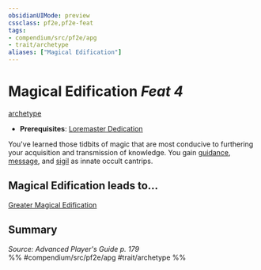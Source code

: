 ```yaml
---
obsidianUIMode: preview
cssclass: pf2e,pf2e-feat
tags:
- compendium/src/pf2e/apg
- trait/archetype
aliases: ["Magical Edification"]
---
```

# Magical Edification  *Feat 4*  
[archetype](rules/traits/archetype.md)  

- **Prerequisites**: [Loremaster Dedication](compendium/feats/loremaster-dedication-apg.md)

You've learned those tidbits of magic that are most conducive to furthering your acquisition and transmission of knowledge. You gain [guidance](compendium/spells/guidance.md), [message](compendium/spells/message.md), and [sigil](compendium/spells/sigil.md) as innate occult cantrips.

## Magical Edification leads to...

[Greater Magical Edification](compendium/feats/greater-magical-edification-apg.md)

## Summary

*Source: Advanced Player's Guide p. 179*  
%% #compendium/src/pf2e/apg #trait/archetype %%
